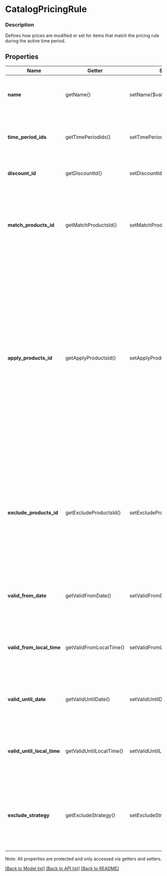 # CatalogPricingRule

### Description

Defines how prices are modified or set for items that match the pricing rule during the active time period.

## Properties
Name | Getter | Setter | Type | Description | Notes
------------ | ------------- | ------------- | ------------- | ------------- | -------------
**name** | getName() | setName($value) | **string** | User-defined name for the pricing rule. For example, \&quot;Buy one get one free\&quot; or \&quot;10% off\&quot;. | [optional] 
**time_period_ids** | getTimePeriodIds() | setTimePeriodIds($value) | **string[]** | A list of unique IDs for the catalog time periods when this pricing rule is in effect. If left unset, the pricing rule is always in effect. | [optional] 
**discount_id** | getDiscountId() | setDiscountId($value) | **string** | Unique ID for the &#x60;CatalogDiscount&#x60; to take off the price of all matched items. | [optional] 
**match_products_id** | getMatchProductsId() | setMatchProductsId($value) | **string** | Unique ID for the &#x60;CatalogProductSet&#x60; that will be matched by this rule. A match rule matches within the entire cart. A match rule can match multiple times in the cart. If no &#x60;ProductSet&#x60; is present, the rule will match all products. | [optional] 
**apply_products_id** | getApplyProductsId() | setApplyProductsId($value) | **string** | __Deprecated__: Please use the &#x60;exclude_products_id&#x60; field to apply an exclude set instead. Exclude sets allow better control over quantity ranges and offer more flexibility for which matched items receive a discount.  &#x60;CatalogProductSet&#x60; to apply the pricing to. An apply rule matches within the subset of the cart that fits the match rules (the match set). An apply rule can only match once in the match set. If not supplied, the pricing will be applied to all products in the match set. Other products retain their base price, or a price generated by other rules. | [optional] [deprecated]
**exclude_products_id** | getExcludeProductsId() | setExcludeProductsId($value) | **string** | &#x60;CatalogProductSet&#x60; to exclude from the pricing rule. An exclude rule matches within the subset of the cart that fits the match rules (the match set). An exclude rule can only match once in the match set. If not supplied, the pricing will be applied to all products in the match set. Other products retain their base price, or a price generated by other rules. | [optional] 
**valid_from_date** | getValidFromDate() | setValidFromDate($value) | **string** | Represents the date the Pricing Rule is valid from. Represented in RFC3339 full-date format (YYYY-MM-DD). | [optional] 
**valid_from_local_time** | getValidFromLocalTime() | setValidFromLocalTime($value) | **string** | Represents the local time the pricing rule should be valid from. Represented in RFC3339 partial-time format (HH:MM:SS). Partial seconds will be truncated. | [optional] 
**valid_until_date** | getValidUntilDate() | setValidUntilDate($value) | **string** | Represents the date the Pricing Rule is valid until. Represented in RFC3339 full-date format (YYYY-MM-DD). | [optional] 
**valid_until_local_time** | getValidUntilLocalTime() | setValidUntilLocalTime($value) | **string** | Represents the local time the pricing rule should be valid until. Represented in RFC3339 partial-time format (HH:MM:SS). Partial seconds will be truncated. | [optional] 
**exclude_strategy** | getExcludeStrategy() | setExcludeStrategy($value) | **string** | If an &#x60;exclude_products_id&#x60; was given, controls which subset of matched products is excluded from any discounts.  Default value: &#x60;LEAST_EXPENSIVE&#x60; See [ExcludeStrategy](#type-excludestrategy) for possible values | [optional] 

Note: All properties are protected and only accessed via getters and setters.

[[Back to Model list]](../../README.md#documentation-for-models) [[Back to API list]](../../README.md#documentation-for-api-endpoints) [[Back to README]](../../README.md)

